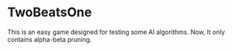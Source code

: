 # TwoBeatsOne
This is an easy game designed for testing some AI algorithms.
Now, It only contains alpha-beta pruning.
